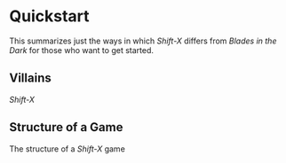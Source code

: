 # Quickstart

This summarizes just the ways in which *Shift-X* differs from *Blades in the Dark* for those who want to get started.

## Villains 

*Shift-X* 

## Structure of a Game

The structure of a *Shift-X* game 

